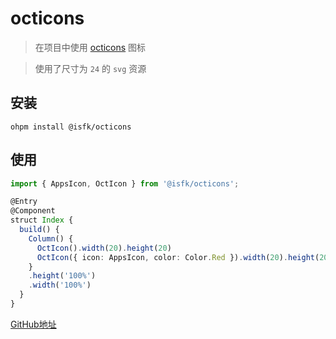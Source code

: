 # octicons

> 在项目中使用 [octicons](https://github.com/primer/octicons) 图标

> 使用了尺寸为 `24` 的 `svg` 资源

## 安装

```shell
ohpm install @isfk/octicons
```

## 使用

```ts
import { AppsIcon, OctIcon } from '@isfk/octicons';

@Entry
@Component
struct Index {
  build() {
    Column() {
      OctIcon().width(20).height(20)
      OctIcon({ icon: AppsIcon, color: Color.Red }).width(20).height(20)
    }
    .height('100%')
    .width('100%')
  }
}
```

[GitHub地址](https://github.com/shenapps/octicons-harmony)